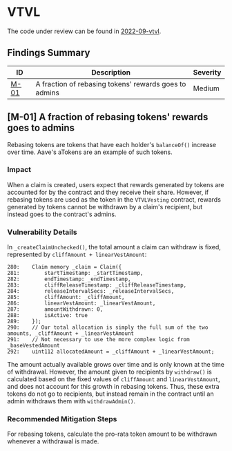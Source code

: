 # VTVL

The code under review can be found in [2022-09-vtvl](https://github.com/code-423n4/2022-09-vtvl).

## Findings Summary

| ID | Description | Severity |
| - | - | - |
| [M-01](#m-01-a-fraction-of-rebasing-tokens-rewards-goes-to-admins) | A fraction of rebasing tokens' rewards goes to admins | Medium |

## [M-01] A fraction of rebasing tokens' rewards goes to admins

Rebasing tokens are tokens that have each holder's `balanceOf()` increase over time. Aave's aTokens are an example of such tokens.

### Impact
When a claim is created, users expect that rewards generated by tokens are accounted for by the contract and they receive their share. However, if rebasing tokens are used as the token in the `VTVLVesting` contract, rewards generated by tokens cannot be withdrawn by a claim's recipient, but instead goes to the contract's admins.

### Vulnerability Details

In `_createClaimUnchecked()`, the total amount a claim can withdraw is fixed, represented by `cliffAmount + linearVestAmount`:
```solidity
280:    Claim memory _claim = Claim({
281:        startTimestamp: _startTimestamp,
282:        endTimestamp: _endTimestamp,
283:        cliffReleaseTimestamp: _cliffReleaseTimestamp,
284:        releaseIntervalSecs: _releaseIntervalSecs,
285:        cliffAmount: _cliffAmount,
286:        linearVestAmount: _linearVestAmount,
287:        amountWithdrawn: 0,
288:        isActive: true
289:    });
290:    // Our total allocation is simply the full sum of the two amounts, _cliffAmount + _linearVestAmount
291:    // Not necessary to use the more complex logic from _baseVestedAmount
292:    uint112 allocatedAmount = _cliffAmount + _linearVestAmount;
```

The amount actually available grows over time and is only known at the time of withdrawal. However, the amount given to recipients by `withdraw()` is calculated based on the fixed values of `cliffAmount` and `linearVestAmount`, and does not account for this growth in rebasing tokens. Thus, these extra tokens do not go to recipients, but instead remain in the contract until an admin withdraws them with `withdrawAdmin()`.

### Recommended Mitigation Steps
For rebasing tokens, calculate the pro-rata token amount to be withdrawn whenever a withdrawal is made.